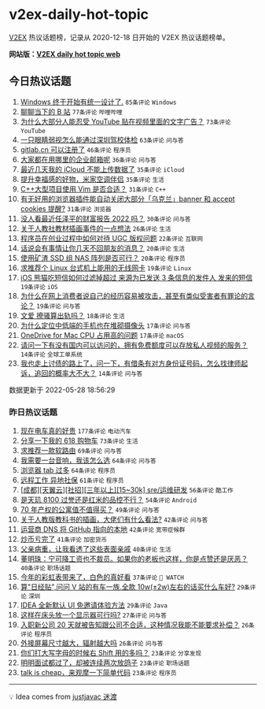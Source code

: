 # v2ex-daily-hot-topic

[V2EX](https://www.v2ex.com/) 热议话题榜，记录从 2020-12-18 日开始的 V2EX 热议话题榜单。

**网站版：[V2EX daily hot topic web](https://boojack.github.io/v2ex-daily-hot-topic-web/)**

## 今日热议话题

<!-- TODAY BEGIN -->

1. [Windows 终于开始有统一设计了.](https://www.v2ex.com/t/855808) `85条评论` `Windows`
1. [聊聊当下的 B 站](https://www.v2ex.com/t/855846) `77条评论` `哔哩哔哩`
1. [为什么大部分人能忍受 YouTube 贴在视频里面的文字广告？](https://www.v2ex.com/t/855789) `73条评论` `YouTube`
1. [一只眼睛弱视怎么能通过深圳驾校体检](https://www.v2ex.com/t/855788) `63条评论` `问与答`
1. [gitlab.cn 可以注册了](https://www.v2ex.com/t/855804) `46条评论` `程序员`
1. [大家都在用哪里的企业邮箱呢](https://www.v2ex.com/t/855852) `36条评论` `问与答`
1. [最近几天我的 iCloud 不能上传数据了](https://www.v2ex.com/t/855822) `35条评论` `iCloud`
1. [提升幸福感的好物，米家空调伴侣](https://www.v2ex.com/t/855828) `35条评论` `生活`
1. [C++大型项目使用 Vim 是否合适？](https://www.v2ex.com/t/855829) `31条评论` `C++`
1. [有无好用的浏览器插件能自动关闭大部分「乌克兰」banner 和 accept cookies 提醒?](https://www.v2ex.com/t/855918) `31条评论` `浏览器`
1. [没人看最近任泽平的财富报告 2022 吗？](https://www.v2ex.com/t/855908) `30条评论` `问与答`
1. [关于人教社教材插画事件的一点想法](https://www.v2ex.com/t/855873) `26条评论` `生活`
1. [程序员在创业过程中如何对待 UGC 版权问题](https://www.v2ex.com/t/855862) `22条评论` `互联网`
1. [话说会有事情让你几天不回朋友的消息？](https://www.v2ex.com/t/855872) `20条评论` `生活`
1. [使用矿渣 SSD 组 NAS 阵列是否可行？](https://www.v2ex.com/t/855794) `20条评论` `程序员`
1. [求推荐个 Linux 台式机上能用的无线网卡](https://www.v2ex.com/t/855903) `19条评论` `Linux`
1. [iOS 熊猫吃短信如何过滤掉超过 来源为已发送 3 条信息的发件人 发来的短信](https://www.v2ex.com/t/855892) `19条评论` `iOS`
1. [为什么在网上消费者说自己的经历容易被攻击，甚至有类似受害者有罪论的言论？](https://www.v2ex.com/t/855867) `19条评论` `问与答`
1. [文爱 撩骚算出轨吗？](https://www.v2ex.com/t/855909) `18条评论` `生活`
1. [为什么定位中低端的手机也在堆砌摄像头](https://www.v2ex.com/t/855880) `17条评论` `问与答`
1. [OneDrive for Mac CPU 占用高的问题](https://www.v2ex.com/t/855854) `17条评论` `macOS`
1. [请问一下有没有国内可以访问的，拥有免费额度可以存放私人视频的服务？](https://www.v2ex.com/t/855835) `14条评论` `全球工单系统`
1. [我也走上讨债的路上了，问一下，有借条有对方身份证号码，怎么找律师起诉，追回的概率大不大？](https://www.v2ex.com/t/855802) `14条评论` `问与答`

数据更新于 2022-05-28 18:56:29

<!-- TODAY END -->

### 昨日热议话题

<!-- YESTERDAY BEGIN -->

1. [现在电车真的好贵](https://www.v2ex.com/t/855591) `177条评论` `电动汽车`
1. [分享一下我的 618 购物车](https://www.v2ex.com/t/855668) `73条评论` `生活`
1. [求推荐一款软路由](https://www.v2ex.com/t/855585) `69条评论` `问与答`
1. [我需要一台音响，我该怎么选](https://www.v2ex.com/t/855578) `64条评论` `问与答`
1. [浏览器 tab 过多](https://www.v2ex.com/t/855608) `64条评论` `程序员`
1. [远程工作 异地社保](https://www.v2ex.com/t/855581) `61条评论` `程序员`
1. [[成都][天翼云][社招][三年以上][15~30k] sre/运维研发](https://www.v2ex.com/t/855655) `56条评论` `酷工作`
1. [是天玑 8100 过誉还是红米的品控不行？](https://www.v2ex.com/t/855624) `54条评论` `Android`
1. [70 年产权的公寓值不值得买？](https://www.v2ex.com/t/855694) `49条评论` `问与答`
1. [关于人教版教科书的插画，大佬们有什么看法?](https://www.v2ex.com/t/855748) `42条评论` `问与答`
1. [运营商 DNS 将 GitHub 指向的本地](https://www.v2ex.com/t/855574) `42条评论` `宽带症候群`
1. [炒币亏完了](https://www.v2ex.com/t/855759) `41条评论` `加密货币`
1. [父亲病重，让我看透了这些表面亲戚](https://www.v2ex.com/t/855776) `40条评论` `生活`
1. [董明珠：宁可降工资也不裁员。如果你的老板也这样，你是点赞还是厌恶？](https://www.v2ex.com/t/855641) `40条评论` `职场话题`
1. [今年的彩虹表带来了，白色的真好看](https://www.v2ex.com/t/855708) `37条评论` ` WATCH`
1. [算"日经贴",问问 V 站的有车一族.全款 10w(±2w)左右的话买什么车好?](https://www.v2ex.com/t/855672) `29条评论` `深圳`
1. [IDEA 全新默认 UI 免邀请体验方法](https://www.v2ex.com/t/855631) `29条评论` `Java`
1. [这样在床头放一个显示器可行吗?](https://www.v2ex.com/t/855687) `27条评论` `问与答`
1. [入职新公司 20 天就被告知跟公司不合适，这种情况我能不能要求补偿？](https://www.v2ex.com/t/855728) `26条评论` `程序员`
1. [外接屏幕尺寸越大，辐射越大吗](https://www.v2ex.com/t/855676) `26条评论` `问与答`
1. [你们打大写字母的时候右 Shift 用的多吗？](https://www.v2ex.com/t/855751) `23条评论` `分享发现`
1. [明明面试都过了，却被连续两次放鸽子](https://www.v2ex.com/t/855632) `23条评论` `职场话题`
1. [talk is cheap，来观摩一下简单代码](https://www.v2ex.com/t/855579) `23条评论` `程序员`

<!-- YESTERDAY END -->

---

💡 Idea comes from [justjavac 迷渡](https://github.com/justjavac/)
